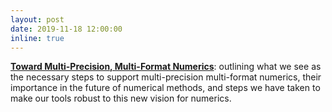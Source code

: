 ```yaml
---
layout: post
date: 2019-11-18 12:00:00
inline: true
---
```


**<a href="https://ieeexplore.ieee.org/document/8951033">Toward Multi-Precision, Multi-Format Numerics</a>**: outlining what we see as the necessary steps to support multi-precision multi-format numerics, their importance in the future of numerical methods, and steps we have taken to make our tools robust to this new vision for numerics.
